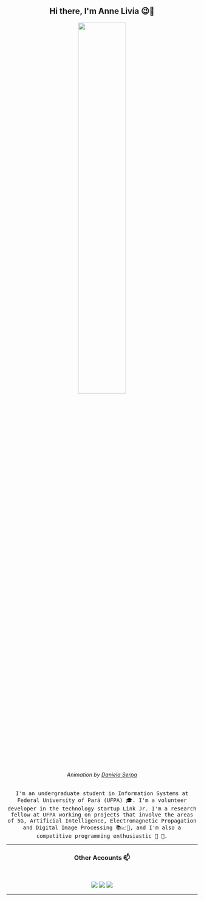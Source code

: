 <h2 align="center"> Hi there, I'm Anne Livia 😉👋 <br/></h2> 

<p align="center"><img width=50% src="https://miro.medium.com/max/1600/0*K2WLMTExLyida7OR.gif"></p>
<h6 align="center">Animation by <a href="https://dribbble.com/daniserpa" target="_blank">Daniela Serpa</a></h6>

<p align="center"> <samp>I'm an undergraduate student in Information Systems at Federal University of Pará (UFPA) 🎓. I'm a volunteer developer in the technology startup Link Jr. I'm a research fellow at UFPA working on projects that involve the areas of 5G, Artificial Intelligence, Electromagnetic Propagation and Digital Image Processing 📚📈🔬, and I'm also a competitive programming enthusiastic 🤩 🎈. </samp> </p>

---------------------------------------------------------------------------------------------------------------------------------------------------------------------------------

<h3 align="center"> Other Accounts 📫 </h3>
<br />
<p align="center">
<a href="https://www.linkedin.com/in/annelivia/"><img src="https://img.shields.io/badge/linkedin-%230077B5.svg?&style=for-the-badge&logo=linkedin&logoColor=white"/></a>
<a href="https://instagram.com/anneliviia"><img src="https://img.shields.io/badge/instagram-%23E4405F.svg?&style=for-the-badge&logo=instagram&logoColor=white"/></a>
<a href="https://www.facebook.com/annelivia"><img src="https://img.shields.io/badge/facebook-%231877F2.svg?&style=for-the-badge&logo=facebook&logoColor=white"/></a>
</p>

---------------------------------------------------------------------------------------------------------------------------------------------------------------------------------
